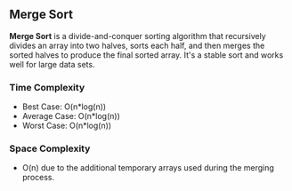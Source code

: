 ## Merge Sort

**Merge Sort** is a divide-and-conquer sorting algorithm that
recursively divides an array into two halves, 
sorts each half, and then merges the sorted halves to produce the final sorted array.
It's a stable sort and works well for large data sets.

### Time Complexity
- Best Case: O(n*log(n))
- Average Case: O(n*log(n))
- Worst Case: O(n*log(n))

### Space Complexity
- O(n) due to the additional temporary arrays used during the merging process.
